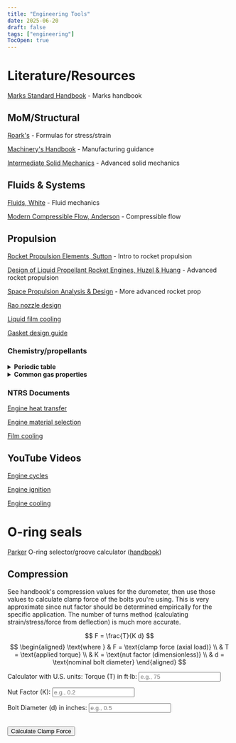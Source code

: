 ```yaml
---
title: "Engineering Tools"
date: 2025-06-20
draft: false
tags: ["engineering"]
TocOpen: true
---
```


# Literature/Resources
[Marks Standard Handbook](https://273015.xyz/Eugene%20A.%20Avallone%2C%20Theodore%20Baumeister%2C%20Ali%20Sadegh%20-%20Marks%20Standard%20Handbook%20for%20Mechanical%20Engineers-McGraw-Hill%20Professional%20(2006).pdf) - Marks handbook

## MoM/Structural
[Roark's](https://jackson.engr.tamu.edu/wp-content/uploads/sites/229/2023/03/Roarks-formulas-for-stress-and-strain.pdf) - Formulas for stress/strain

[Machinery's Handbook](https://273015.xyz/Franklin%20D%20Jones%2C%20Henry%20H%20Ryffel%2C%20Erik%20Oberg%2C%20Christopher%20J%20McCauley%2C%20Ricardo%20M%20Heald%20-%20Machinery's%20Handbook-Industrial%20Press%2C%20Inc.%20(2004).pdf) - Manufacturing guidance

[Intermediate Solid Mechanics](https://273015.xyz/Marko%20V.%20Lubarda%2C%20Vlado%20A.%20Lubarda%20-%20Intermediate%20Solid%20Mechanics%20(2020%2C%20Cambridge%20University%20Press)%20-%20libgen.lc.pdf) - Advanced solid mechanics

## Fluids & Systems
[Fluids, White](https://273015.xyz/Fluid%20Mechanics%20(9th%20Edition)%20(Frank%20M.%20White%2C%20Henry%20Xue)%20(Z-Library).pdf) - Fluid mechanics

[Modern Compressible Flow, Anderson](https://273015.xyz/Modern%20Compressible%20Flow%20With%20Historical%20Perspective%20(John%20D.%20Anderson)%20(Z-Library).pdf) - Compressible flow

## Propulsion
[Rocket Propulsion Elements, Sutton](https://273015.xyz/George%20P.%20Sutton%2C%20Oscar%20Biblarz%20-%20Rocket%20Propulsion%20Elements-Wiley%20(2016).pdf) - Intro to rocket propulsion

[Design of Liquid Propellant Rocket Engines, Huzel & Huang](https://273015.xyz/HuzelHuang.pdf) - Advanced rocket propulsion

[Space Propulsion Analysis & Design](https://273015.xyz/Space%20Propulsion%20Analysis%20and%20Design.pdf) - More advanced rocket prop

[Rao nozzle design](https://rrs.org/2023/01/28/making-correct-parabolic-nozzles/)

[Liquid film cooling](https://apps.dtic.mil/sti/pdfs/ADA234288.pdf)

[Gasket design guide](https://www.usseal.com/Grafoil/What-is-Grafoil.pdf)

### Chemistry/propellants
<details>
<summary><strong>Periodic table</strong></summary>
<iframe src="https://ptable.com/?lang=en" width="100%" height="800" style="border:0;"
  title="Interactive periodic table (Ptable)"></iframe>
</details>

<details>
<summary><strong>Common gas properties</strong></summary>

<table class="gas-table">
  <thead>
    <tr>
      <th colspan="5" style="text-align:left;">Common Gases (298 K, 1 atm)</th>
    </tr>
    <tr>
      <th>Gas</th>
      <th>Molar Mass (g/mol)</th>
      <th>Density (g/L)</th>
      <th>Boiling Point (K)</th>
      <th>Source</th>
    </tr>
  </thead>
  <tbody>
    <tr><td>Hydrogen (H₂)</td><td>2.016</td><td>0.082</td><td>20.3</td>
      <td><a href="https://webbook.nist.gov/cgi/cbook.cgi?ID=C1333740" target="_blank">NIST</a></td></tr>
    <tr><td>Helium (He)</td><td>4.003</td><td>0.166</td><td>4.2</td>
      <td><a href="https://webbook.nist.gov/cgi/cbook.cgi?ID=C7440597" target="_blank">NIST</a></td></tr>
    <tr><td>Nitrogen (N₂)</td><td>28.014</td><td>1.165</td><td>77.4</td>
      <td><a href="https://webbook.nist.gov/cgi/cbook.cgi?ID=C7727379" target="_blank">NIST</a></td></tr>
    <tr><td>Oxygen (O₂)</td><td>31.999</td><td>1.331</td><td>90.2</td>
      <td><a href="https://webbook.nist.gov/cgi/cbook.cgi?ID=C7782447" target="_blank">NIST</a></td></tr>
    <tr><td>Carbon Dioxide (CO₂)</td><td>44.010</td><td>1.799</td><td>194.7 (subl.)</td>
      <td><a href="https://webbook.nist.gov/cgi/cbook.cgi?ID=C124389" target="_blank">NIST</a></td></tr>
    <tr><td>Argon (Ar)</td><td>39.948</td><td>1.633</td><td>87.3</td>
      <td><a href="https://webbook.nist.gov/cgi/cbook.cgi?ID=C7440371" target="_blank">NIST</a></td></tr>
    <tr><td>Air (avg.)</td><td>28.97</td><td>1.184</td><td>—</td>
      <td><a href="https://webbook.nist.gov/chemistry/fluid/" target="_blank">NIST</a></td></tr>
  </tbody>

  <thead>
    <tr>
      <th colspan="5" style="text-align:left;">Rocket Propellants (liquid near use temperature)</th>
    </tr>
    <tr>
      <th>Propellant</th>
      <th>Molar Mass (g/mol)</th>
      <th>Density (g/cm³)</th>
      <th>Boiling Point (K)</th>
      <th>Source</th>
    </tr>
  </thead>
  <tbody>
    <tr><td>LOX (O₂, liquid @ ~90 K)</td><td>31.999</td><td>1.14</td><td>90.2</td>
      <td><a href="https://webbook.nist.gov/cgi/cbook.cgi?ID=C7782447" target="_blank">NIST</a></td></tr>
    <tr><td>LH₂ (H₂, liquid @ ~20 K)</td><td>2.016</td><td>0.071</td><td>20.3</td>
      <td><a href="https://webbook.nist.gov/cgi/cbook.cgi?ID=C1333740" target="_blank">NIST</a></td></tr>
    <tr><td>LCH₄ (CH₄, liquid @ ~111 K)</td><td>16.043</td><td>0.42</td><td>111.6</td>
      <td><a href="https://webbook.nist.gov/cgi/cbook.cgi?ID=C74828" target="_blank">NIST</a></td></tr>
    <tr><td>N₂O (liquid @ ~184 K)</td><td>44.013</td><td>1.22</td><td>184.7</td>
      <td><a href="https://webbook.nist.gov/cgi/cbook.cgi?ID=C10024972" target="_blank">NIST</a></td></tr>
    <tr><td>N₂O₄ (storable @ 298 K)</td><td>92.011</td><td>1.44</td><td>294.0</td>
      <td><a href="https://webbook.nist.gov/cgi/cbook.cgi?ID=C1054473" target="_blank">NIST</a></td></tr>
    <tr><td>Hydrazine (N₂H₄, liquid @ 298 K)</td><td>32.045</td><td>1.01</td><td>386.6</td>
      <td><a href="https://webbook.nist.gov/cgi/cbook.cgi?ID=C302012" target="_blank">NIST</a></td></tr>
    <tr><td>MMH (CH₆N₂, liquid @ 298 K)</td><td>46.073</td><td>0.88</td><td>337.0</td>
      <td><a href="https://pubchem.ncbi.nlm.nih.gov/compound/Monomethylhydrazine" target="_blank">PubChem</a></td></tr>
    <tr><td>UDMH (C₂H₈N₂, liquid @ 298 K)</td><td>60.098</td><td>0.79</td><td>364.6</td>
      <td><a href="https://pubchem.ncbi.nlm.nih.gov/compound/Dimethylhydrazine" target="_blank">PubChem</a></td></tr>
    <tr><td>Kerosene (RP-1, liquid @ 298 K)</td><td>~170 (avg.)</td><td>0.81</td><td>~450–500 (range)</td>
      <td><a href="https://pubchem.ncbi.nlm.nih.gov/compound/Kerosene" target="_blank">PubChem</a></td></tr>
  </tbody>
</table>

<style>
.gas-table {
  border-collapse: collapse;
  margin: 1em auto;
  font-family: system-ui, sans-serif;
  font-size: 14px;
  border-bottom: 2px solid #ccc;
}
.gas-table th, .gas-table td {
  border: 1px solid #ddd;
  padding: 6px 10px;
  text-align: center;
  background-color: inherit; /* inherit uniform background */
}
.gas-table a {
  color: #2563eb;
  text-decoration: none;
}
.gas-table a:hover {
  text-decoration: underline;
}
</style>




</details>

### NTRS Documents
[Engine heat transfer](https://ntrs.nasa.gov/api/citations/19940019998/downloads/19940019998.pdf)

[Engine material selection](https://ntrs.nasa.gov/api/citations/20160008869/downloads/20160008869.pdf)

[Film cooling](https://ntrs.nasa.gov/api/citations/19930085379/downloads/19930085379.pdf)

## YouTube Videos

[Engine cycles](https://www.youtube.com/watch?v=Owji-ukVt9M)

[Engine ignition](https://www.youtube.com/watch?v=bAUVCn_jw5I)

[Engine cooling](https://www.youtube.com/watch?v=he_BL6Q5u1Y)

# O-ring seals
[Parker](https://divapps.parker.com/divapps/oring/ORingSelector/?LangID=EN&lang=en&cntry=us/17061&LangSrcType=local) O-ring selector/groove calculator ([handbook](https://www.parker.com/content/dam/Parker-com/Literature/O-Ring-Division-Literature/ORD-5700.pdf))

## Compression
See handbook's compression values for the durometer, then use those values to calculate clamp force of the bolts you're using. This is very approximate since nut factor should be determined empirically for the specific application. The number of turns method (calculating strain/stress/force from deflection) is much more accurate. 

$$
F = \frac{T}{K d}
$$
$$
\begin{aligned}
\text{where } & F = \text{clamp force (axial load)} \\
              & T = \text{applied torque} \\
              & K = \text{nut factor (dimensionless)} \\
              & d = \text{nominal bolt diameter}
\end{aligned}
$$

Calculator with U.S. units:
<label for="torque">Torque (T) in ft·lb:</label>
<input type="number" id="torque" step="any" placeholder="e.g., 75"><br>

<label for="nutFactor">Nut Factor (K):</label>
<input type="number" id="nutFactor" step="any" placeholder="e.g., 0.2"><br>

<label for="diameter">Bolt Diameter (d) in inches:</label>
<input type="number" id="diameter" step="any" placeholder="e.g., 0.5"><br><br>

<button class="calc-button" onclick="calculateClampForce()">Calculate Clamp Force</button>

<p id="result"></p>

<script>
function calculateClampForce() {
  const T = parseFloat(document.getElementById('torque').value);
  const K = parseFloat(document.getElementById('nutFactor').value);
  const d = parseFloat(document.getElementById('diameter').value);

  if (isNaN(T) || isNaN(K) || isNaN(d) || K === 0 || d === 0) {
    document.getElementById('result').innerText = "Please enter valid, non-zero values.";
    return;
  }

  const F = (T * 12) / (K * d); // Convert ft·lb to in·lb by multiplying by 12
  document.getElementById('result').innerText = `Clamp Force (F): ${F.toFixed(2)} lbf`;
}
</script>

